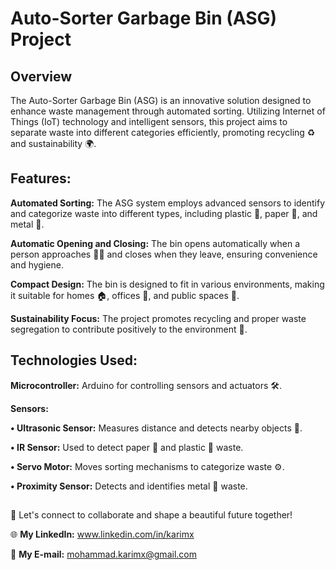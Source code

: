 # Auto-Sorter Garbage Bin (ASG) Project

## Overview
<p>The Auto-Sorter Garbage Bin (ASG) is an innovative solution designed to enhance waste management through automated sorting. Utilizing Internet of Things (IoT) technology and intelligent sensors, this project aims to separate waste into different categories efficiently, promoting recycling ♻️ and sustainability 🌍.<p>

## Features:
<p><strong>Automated Sorting:</strong> The ASG system employs advanced sensors to identify and categorize waste into different types, including plastic 🥤, paper 📄, and metal 🥫.</p>
<p><strong>Automatic Opening and Closing:</strong> The bin opens automatically when a person approaches 🚶‍♂️ and closes when they leave, ensuring convenience and hygiene.</p>
<p><strong>Compact Design:</strong> The bin is designed to fit in various environments, making it suitable for homes 🏠, offices 🏢, and public spaces 🌳.</p>
<p><strong>Sustainability Focus:</strong> The project promotes recycling and proper waste segregation to contribute positively to the environment 🌱.</p>

## Technologies Used:
<p><strong>Microcontroller:</strong> Arduino for controlling sensors and actuators 🛠️.</p>
<p><strong>Sensors:</strong></p>
<p>  <strong>• Ultrasonic Sensor:</strong> Measures distance and detects nearby objects 📏.</p>
<p>  <strong>• IR Sensor:</strong> Used to detect paper 📄 and plastic 🥤 waste.</p>
<p>  <strong>• Servo Motor:</strong> Moves sorting mechanisms to categorize waste ⚙️.</p>
<p>  <strong>• Proximity Sensor:</strong> Detects and identifies metal 🥫 waste.</p>

##
<p>🚀 Let's connect to collaborate and shape a beautiful future together! </p>
<p>🌐 <strong>My LinkedIn:</strong> <a href="https://www.linkedin.com/in/karimx" target="_blank">www.linkedin.com/in/karimx</a></p>
<p>📩 <strong>My E-mail:</strong> <a href="mailto:mohammad.karimx@gmail.com">mohammad.karimx@gmail.com</a></p>
